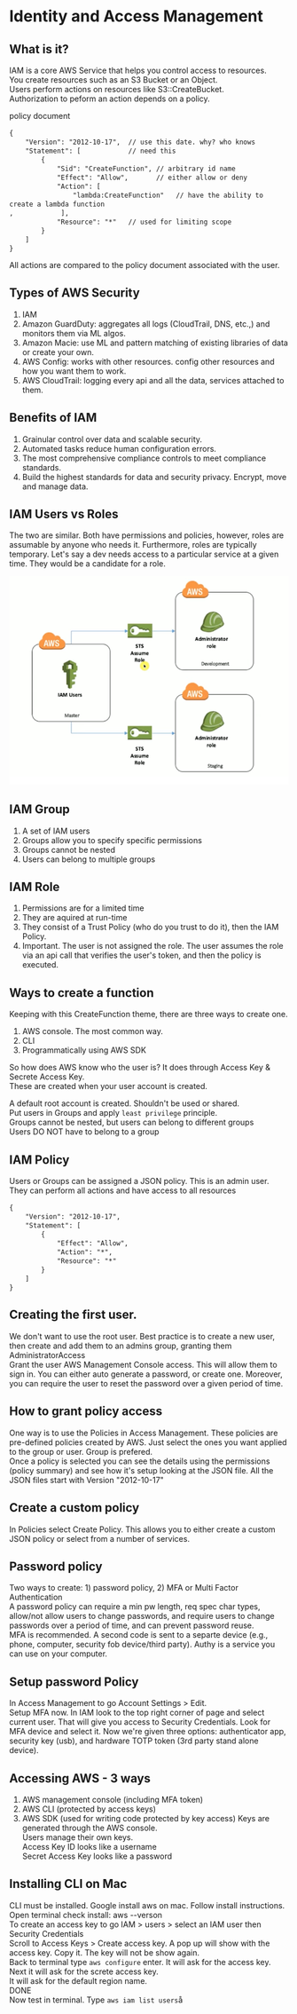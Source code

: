 # Identity and Access Management

## What is it?
IAM is a core AWS Service that helps you control access to resources.          
You create resources such as an S3 Bucket or an Object.           
Users perform actions on resources like S3::CreateBucket.          
Authorization to peform an action depends on a policy.     

policy document
```
{
    "Version": "2012-10-17",  // use this date. why? who knows
    "Statement": [            // need this
        {
            "Sid": "CreateFunction", // arbitrary id name
            "Effect": "Allow",       // either allow or deny
            "Action": [
                "lambda:CreateFunction"   // have the ability to create a lambda function
,            ],
            "Resource": "*"   // used for limiting scope
        }
    ]
}
```
All actions are compared to the policy document associated with the user.     

## Types of AWS Security
1. IAM
2. Amazon GuardDuty: aggregates all logs (CloudTrail, DNS, etc.,) and monitors them via ML algos.    
3. Amazon Macie: use ML and pattern matching of existing libraries of data or create your own.
4. AWS Config: works with other resources. config other resources and how you want them to work.
5. AWS CloudTrail: logging every api and all the data, services attached to them.

## Benefits of IAM
1. Grainular control over data and scalable security.
2. Automated tasks reduce human configuration errors.
3. The most comprehensive compliance controls to meet compliance standards.
4. Build the highest standards for data and security privacy. Encrypt, move and manage data.

## IAM Users vs Roles
The two are similar.  Both have permissions and policies, however, roles are assumable by anyone who needs it.  Furthermore, roles are typically temporary.  Let's say a dev needs access to a particular service at a given time.  They would be a candidate for a role.  

![web_v_workenvironment](/assets/users_roles.png)


## IAM Group
1. A set of IAM users
2. Groups allow you to specify specific permissions
3. Groups cannot be nested
4. Users can belong to multiple groups

## IAM Role
1. Permissions are for a limited time
2. They are aquired at run-time
3. They consist of a Trust Policy (who do you trust to do it), then the IAM Policy.
4. Important. The user is not assigned the role. The user assumes the role via an api call that verifies the user's token, and then the policy is executed.


## Ways to create a function
Keeping with this CreateFunction theme, there are three ways to create one.    
1. AWS console.  The most common way.     
2. CLI     
3. Programmatically using AWS SDK     

So how does AWS know who the user is?  It does through Access Key & Secrete Access Key.    
These are created when your user account is created.

   

A default root account is created.  Shouldn't be used or shared.   
Put users in Groups and apply ```least privilege``` principle.    
Groups cannot be nested, but users can belong to different groups     
Users DO NOT have to belong to a group

## IAM Policy
Users or Groups can be assigned a JSON policy.  This is an admin user. They can perform all actions and have access to all resources
```
{
    "Version": "2012-10-17",
    "Statement": [
        {
            "Effect": "Allow",
            "Action": "*",
            "Resource": "*"
        }
    ]
}
```

## Creating the first user.  
We don't want to use the root user.  Best practice is to create a new user, then create and add them to an admins group, granting them AdministratorAccess     
Grant the user AWS Management Console access.  This will allow them to sign in.  You can either auto generate a password, or create one.  Moreover, you can require the user to reset the password over a given period of time.   

## How to grant policy access
One way is to use the Policies in Access Management.  These policies are pre-defined policies created by AWS. Just select the ones you want applied to the group or user.  Group is prefered.    
Once a policy is selected you can see the details using the permissions (policy summary) and see how it's setup looking at the JSON file.  All the JSON files start with Version "2012-10-17"    
## Create a custom policy
In Policies select Create Policy.  This allows you to either create a custom JSON policy or select from a number of services.

## Password policy
Two ways to create: 1) password policy, 2) MFA or Multi Factor Authentication    
A password policy can require a min pw length, req spec char types, allow/not allow users to change passwords, and require users to change passwords over a period of time, and can prevent password reuse.     
MFA is recommended. A second code is sent to a separte device (e.g., phone, computer, security fob device/third party).  Authy is a service you can use on your computer.

## Setup password Policy
In Access Management to go Account Settings > Edit.    
Setup MFA now. In IAM look to the top right corner of page and select current user.  That will give you access to Security Credentials.  Look for MFA device and select it.  Now we're given three options: authenticator app, security key (usb), and hardware TOTP token (3rd party stand alone device).

## Accessing AWS - 3 ways
1) AWS management console (including MFA token)  
2) AWS CLI (protected by access keys)
3) AWS SDK (used for writing code protected by key access)
Keys are generated through the AWS console.     
Users manage their own keys.    
Access Key ID looks like a username     
Secret Access Key looks like a password

## Installing CLI on Mac
CLI must be installed. Google install aws on mac.  Follow install instructions.    
Open terminal check install: aws --verson    
To create an access key to go IAM > users > select an IAM user then Security Credentials    
Scroll to Access Keys > Create access key.  A pop up will show with the access key. Copy it. The key will not be show again.     
Back to terminal type `aws configure` enter. It will ask for the access key.  Next it will ask for the screte access key.   
It will ask for the default region name.    
DONE   
Now test in terminal. Type `aws iam list users`å
